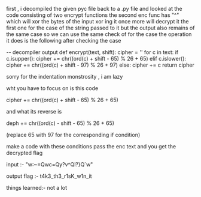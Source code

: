 first , i decompiled the given pyc file back to a .py file and looked at the code consisting of two encrypt functions 
the second enc func has "^" which will xor the bytes of the input 
xor ing it once more will decrypt it 
the first one  for the case of the string passed to it but the output also remains of the same case so we can use the same check of for the case the operation it does is the following after checking the case 

-- decompiler output 
def encrypt(text, shift): cipher = '' for c in text: if c.isupper(): cipher += chr((ord(c) + shift - 65) % 26 + 65) elif c.islower(): cipher += chr((ord(c) + shift - 97) % 26 + 97) else: cipher += c return cipher

sorry for the indentation monstrosity ,  i am lazy 

wht you have to focus on is 
this code 

cipher += chr((ord(c) + shift - 65) % 26 + 65)

and what its reverse is 

deph += chr((ord(c) - shift - 65) % 26 + 65)

(replace 65 with 97 for the corresponding if condition)

make a code with these conditions pass the enc text and you get the decrypted flag 

input :- "w:~=Qwc=Qy?v^Ql?}Q`w"

output flag :- t4k3_th3_r1sK_w1n_it

things learned:-  not a lot 



